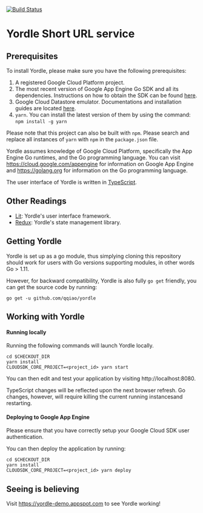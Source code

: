 [![Build Status](https://circleci.com/gh/qqiao/yordle/tree/master.svg?style=svg)](https://circleci.com/gh/qqiao/yordle/tree/master)

Yordle Short URL service
========================

Prerequisites
-------------
To install Yordle, please make sure you have the following prerequisites:

1. A registered Google Cloud Platform project.
2. The most recent version of Google App Engine Go SDK and all its
   dependencies. Instructions on how to obtain the SDK can be found
   [here](https://cloud.google.com/appengine/docs/standard/go/download).
3. Google Cloud Datastore emulator. Documentations and installation guides are
   located [here](https://cloud.google.com/datastore/docs/tools/datastore-emulator).
4. ```yarn```. You can install the latest version of them by
   using the command: ```npm install -g yarn```

Please note that this project can also be built with ```npm```. Please search
and replace all instances of ```yarn``` with ```npm``` in the
```package.json``` file.

Yordle assumes knowledge of Google Cloud Platform, specifically the App Engine
Go runtimes, and the Go programming language. You can visit
https://cloud.google.com/appengine for information on Google App Engine and
https://golang.org for information on the Go programming language.

The user interface of Yordle is written in
[TypeScript](https://www.typescriptlang.org/).

Other Readings
--------------
- [Lit](https://lit.dev): Yordle's user
  interface framework.
- [Redux](https://redux.js.org/): Yordle's state management library.

Getting Yordle
--------------
Yordle is set up as a go module, thus simplying cloning this repository should
work for users with Go versions supporting modules, in other words Go > 1.11.

However, for backward compatibility, Yordle is also fully ```go get```
friendly, you can get the source code by running:

    go get -u github.com/qqiao/yordle

Working with Yordle
-------------------

#### Running locally
Running the following commands will launch Yordle locally.

    cd $CHECKOUT_DIR
    yarn install
    CLOUDSDK_CORE_PROJECT=<project_id> yarn start

You can then edit and test your application by visiting
http://localhost:8080.

TypeScript changes will be reflected upon the next browser refresh. Go changes,
however, will require killing the current running instancesand restarting.

#### Deploying to Google App Engine
Please ensure that you have correctly setup your Google Cloud SDK user
authentication.

You can then deploy the application by running:

    cd $CHECKOUT_DIR
    yarn install
    CLOUDSDK_CORE_PROJECT=<project_id> yarn deploy

Seeing is believing
-------------------
Visit https://yordle-demo.appspot.com to see Yordle working!
